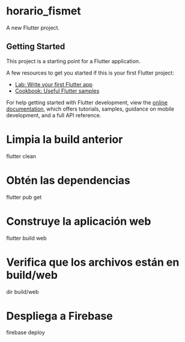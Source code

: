 # horario_fismet

A new Flutter project.

## Getting Started

This project is a starting point for a Flutter application.

A few resources to get you started if this is your first Flutter project:

- [Lab: Write your first Flutter app](https://docs.flutter.dev/get-started/codelab)
- [Cookbook: Useful Flutter samples](https://docs.flutter.dev/cookbook)

For help getting started with Flutter development, view the
[online documentation](https://docs.flutter.dev/), which offers tutorials,
samples, guidance on mobile development, and a full API reference.

# Limpia la build anterior
flutter clean

# Obtén las dependencias
flutter pub get

# Construye la aplicación web
flutter build web

# Verifica que los archivos están en build/web
dir build/web

# Despliega a Firebase
firebase deploy